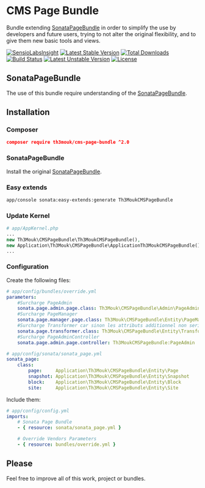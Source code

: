 CMS Page Bundle
===============

Bundle extending [SonataPageBundle](https://github.com/sonata-project/SonataPageBundle) in order to simplify the use by developers and future users, trying to not alter the original flexibility, and to give them new basic tools and views.

[![SensioLabsInsight](https://insight.sensiolabs.com/projects/e11f072f-d128-459c-8100-e50bf565e99a/mini.png)](https://insight.sensiolabs.com/projects/e11f072f-d128-459c-8100-e50bf565e99a) [![Latest Stable Version](https://poser.pugx.org/th3mouk/cms-page-bundle/v/stable.svg)](https://packagist.org/packages/th3mouk/cms-page-bundle) [![Total Downloads](https://poser.pugx.org/th3mouk/cms-page-bundle/downloads.svg)](https://packagist.org/packages/th3mouk/cms-page-bundle) [![Build Status](https://travis-ci.org/Th3Mouk/CMSPageBundle.svg?branch=master)](https://travis-ci.org/Th3Mouk/CMSPageBundle) [![Latest Unstable Version](https://poser.pugx.org/th3mouk/cms-page-bundle/v/unstable.svg)](https://packagist.org/packages/th3mouk/cms-page-bundle) [![License](https://poser.pugx.org/th3mouk/cms-page-bundle/license.svg)](https://packagist.org/packages/th3mouk/cms-page-bundle)

## SonataPageBundle

The use of this bundle require understanding of the [SonataPageBundle](https://sonata-project.org/bundles/page/master/doc/index.html).


## Installation

### Composer

``` json
composer require th3mouk/cms-page-bundle ^2.0
```

### SonataPageBundle

Install the original [SonataPageBundle](https://sonata-project.org/bundles/page/master/doc/index.html).

### Easy extends

``` bash
app/console sonata:easy-extends:generate Th3MoukCMSPageBundle
```

### Update Kernel

``` php
# app/AppKernel.php
...
new Th3Mouk\CMSPageBundle\Th3MoukCMSPageBundle(),
new Application\Th3Mouk\CMSPageBundle\ApplicationTh3MoukCMSPageBundle(),
...
```

### Configuration

Create the following files:

``` yml
# app/config/bundles/override.yml
parameters:
    #Surcharge PageAdmin
    sonata.page.admin.page.class: Th3Mouk\CMSPageBundle\Admin\PageAdmin
    #Surcharge PageManager
    sonata.page.manager.page.class: Th3Mouk\CMSPageBundle\Entity\PageManager
    #Surcharge Transformer car sinon les attributs additionnel non serialisés
    sonata.page.transformer.class: Th3Mouk\CMSPageBundle\Entity\Transformer
    #Surcharge PageAdminController
    sonata.page.admin.page.controller: Th3MoukCMSPageBundle:PageAdmin
```

``` yml
# app/config/sonata/sonata_page.yml
sonata_page:
    class:
        page:     Application\Th3Mouk\CMSPageBundle\Entity\Page
        snapshot: Application\Th3Mouk\CMSPageBundle\Entity\Snapshot
        block:    Application\Th3Mouk\CMSPageBundle\Entity\Block
        site:     Application\Th3Mouk\CMSPageBundle\Entity\Site
```
Include them:

``` yml
# app/config/config.yml
imports:
    # Sonata Page Bundle
    - { resource: sonata/sonata_page.yml }

    # Override Vendors Parameters
    - { resource: bundles/override.yml }
```

## Please

Feel free to improve all of this work, project or bundles.
